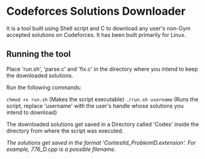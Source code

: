 # Codeforces Solutions Downloader
It is a tool built using Shell script and C to download any user's non-Gym accepted solutions on Codeforces. It has been built primarily for Linux.
## Running the tool
Place 'run.sh', 'parse.c' and 'fix.c' in the directory where you intend to keep the downloaded solutions.

Run the following commands:

`chmod +x run.sh` (Makes the script executable)
`./run.sh username` (Runs the script, replace 'username' with the user's handle whose solutions you intend to download)

The downloaded solutions get saved in a Directory called 'Codes' inside the directory from where the script was executed.

*The solutions get saved in the format 'ContestId_ProblemID.extension'. For example, 776_D.cpp is a possible filename.*

